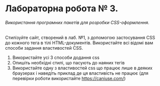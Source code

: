 # Лабораторна робота № 3.
###### Використання програмних пакетів для розробки CSS-оформлення. 

Cтилізуйте сайт, створений в лаб. №1, з допомогою застосування CSS до кожного тега в тілі HTML-документів. Використайте всі відомі вам способи задання властивостей CSS. 

1. Використайте усі 3 способи додання css
2. Опишіть необхідні стилі, що пасують до наяних тегів
3. Використайте одну з властивостей css що працює лише в деяких браузерах і наведіть приклад де ця властивість не працює (для перевірки роботи використайте https://caniuse.com/)
